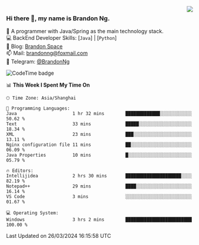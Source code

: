 <img  align="right" src="https://github-readme-stats-brandon0824.vercel.app/api/top-langs/?username=brandon0824&layout=compact">

### Hi there 👋, my name is Brandon Ng.

🌱 A programmer with Java/Spring as the main technology stack.  
💻 BackEnd Developer Skills: [`Java`] | [`Python`]  
📝 Blog: [Brandon Space](https://brandonng.tech)  
📫 Mail: brandonng@foxmail.com  
📰 Telegram: [@BrandonNg](https://t.me/BrandonNg24)  

![CodeTime badge](https://img.shields.io/endpoint?style=flat-square&url=https%3A%2F%2Fapi.codetime.dev%2Fshield%3Fid%3D128%26project%3D%26in%3D604800000)

<!--START_SECTION:waka-->
📊 **This Week I Spent My Time On** 

```text
🕑︎ Time Zone: Asia/Shanghai

💬 Programming Languages: 
Java                     1 hr 32 mins        █████████████░░░░░░░░░░░░   50.62 % 
Text                     33 mins             █████░░░░░░░░░░░░░░░░░░░░   18.34 % 
XML                      23 mins             ███░░░░░░░░░░░░░░░░░░░░░░   13.11 % 
Nginx configuration file 11 mins             ██░░░░░░░░░░░░░░░░░░░░░░░   06.09 % 
Java Properties          10 mins             █░░░░░░░░░░░░░░░░░░░░░░░░   05.79 % 

🔥 Editors: 
Intellijidea             2 hrs 30 mins       █████████████████████░░░░   82.19 % 
Notepad++                29 mins             ████░░░░░░░░░░░░░░░░░░░░░   16.14 % 
VS Code                  3 mins              ░░░░░░░░░░░░░░░░░░░░░░░░░   01.67 % 

💻 Operating System: 
Windows                  3 hrs 2 mins        █████████████████████████   100.00 % 
```


 Last Updated on 26/03/2024 16:15:58 UTC
<!--END_SECTION:waka-->
